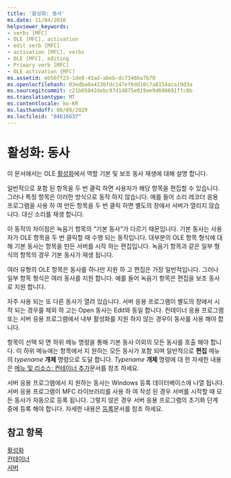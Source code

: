 ```yaml
---
title: '활성화: 동사'
ms.date: 11/04/2016
helpviewer_keywords:
- verbs [MFC]
- OLE [MFC], activation
- edit verb [MFC]
- activation [MFC], verbs
- OLE [MFC], editing
- Primary verb [MFC]
- OLE activation {MFC]
ms.assetid: eb56ff23-1de8-43ad-abeb-dc7346ba7b70
ms.openlocfilehash: 03edba0a4336fdc147ef6dd10c7a8154aca19d3a
ms.sourcegitcommit: c21b05042debc97d14875e019ee9d698691ffc0b
ms.translationtype: MT
ms.contentlocale: ko-KR
ms.lasthandoff: 06/09/2020
ms.locfileid: "84616637"
---
```

# <a name="activation-verbs"></a>활성화: 동사

이 문서에서는 OLE [활성화](activation-cpp.md)에서 역할 기본 및 보조 동사 재생에 대해 설명 합니다.

일반적으로 포함 된 항목을 두 번 클릭 하면 사용자가 해당 항목을 편집할 수 있습니다. 그러나 특정 항목은 이러한 방식으로 동작 하지 않습니다. 예를 들어 소리 레코더 응용 프로그램을 사용 하 여 만든 항목을 두 번 클릭 하면 별도의 창에서 서버가 열리지 않습니다. 대신 소리를 재생 합니다.

이 동작의 차이점은 녹음기 항목의 "기본 동사"가 다르기 때문입니다. 기본 동사는 사용자가 OLE 항목을 두 번 클릭할 때 수행 되는 동작입니다. 대부분의 OLE 항목 형식에 대해 기본 동사는 항목을 만든 서버를 시작 하는 편집입니다. 녹음기 항목과 같은 일부 형식의 항목의 경우 기본 동사가 재생 됩니다.

여러 유형의 OLE 항목은 동사를 하나만 지원 하 고 편집은 가장 일반적입니다. 그러나 일부 항목 형식은 여러 동사를 지원 합니다. 예를 들어 녹음기 항목은 편집을 보조 동사로 지원 합니다.

자주 사용 되는 또 다른 동사가 열려 있습니다. 서버 응용 프로그램이 별도의 창에서 시작 되는 경우를 제외 하 고는 Open 동사는 Edit와 동일 합니다. 컨테이너 응용 프로그램 또는 서버 응용 프로그램에서 내부 활성화를 지원 하지 않는 경우이 동사를 사용 해야 합니다.

항목이 선택 되 면 하위 메뉴 명령을 통해 기본 동사 이외의 모든 동사를 호출 해야 합니다. 이 하위 메뉴에는 항목에서 지 원하는 모든 동사가 포함 되며 일반적으로 **편집** 메뉴의 *typename* **개체** 명령으로 도달 합니다. *Typename* **개체** 명령에 대 한 자세한 내용은 [메뉴 및 리소스: 컨테이너 추가](menus-and-resources-container-additions.md)문서를 참조 하세요.

서버 응용 프로그램에서 지 원하는 동사는 Windows 등록 데이터베이스에 나열 됩니다. 서버 응용 프로그램이 MFC 라이브러리를 사용 하 여 작성 된 경우 서버를 시작할 때 모든 동사가 자동으로 등록 됩니다. 그렇지 않은 경우 서버 응용 프로그램의 초기화 단계 중에 등록 해야 합니다. 자세한 내용은 [등록](registration.md)문서를 참조 하세요.

## <a name="see-also"></a>참고 항목

[활성화](activation-cpp.md)<br/>
[컨테이너](containers.md)<br/>
[서버](servers.md)
